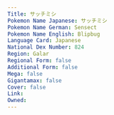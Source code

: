 ```yaml
---
﻿Title: サッチミシ
Pokemon Name Japanese: サッチミシ
Pokemon Name German: Sensect
Pokemon Name English: Blipbug
Language Card: Japanese
National Dex Number: 824
Region: Galar
Regional Form: false
Additional Form: false
Mega: false
Gigantamax: false
Cover: false
Link: 
Owned: 
---
```

